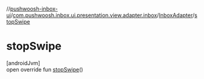 //[pushwoosh-inbox-ui](../../../index.md)/[com.pushwoosh.inbox.ui.presentation.view.adapter.inbox](../index.md)/[InboxAdapter](index.md)/[stopSwipe](stop-swipe.md)

# stopSwipe

[androidJvm]\
open override fun [stopSwipe](stop-swipe.md)()
